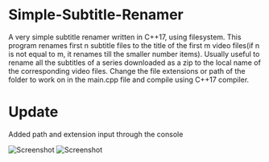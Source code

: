 # Simple-Subtitle-Renamer
A very simple subtitle renamer written in C++17, using filesystem. 
This program renames first n subtitle files to the title of the first m video files(if n is not equal to m, it renames till the smaller number items). Usually useful to rename all the subtitles of a series downloaded as a zip to the local name of the corresponding video files.
Change the file extensions or path of the folder to work on in the main.cpp file and compile using C++17 compiler.
# Update 
Added path and extension input through the console






![Screenshot](Before.png)
![Screenshot](After.png)
